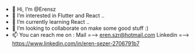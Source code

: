- 👋 Hi, I’m @Erensz
- 👀 I’m interested in Flutter and React ..
- 🌱 I’m currently learning React ..
- 💞️ I’m looking to collaborate on make some good stuff :)
- 📫 You can reach me on :
 Mail =–> eren.szr@hotmail.com 
 Linkedin =–> https://www.linkedin.com/in/eren-sezer-2706791b7
